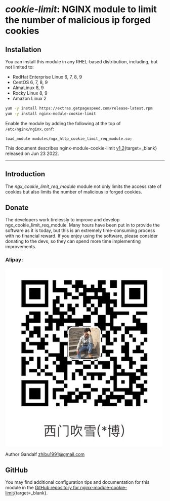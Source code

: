 # *cookie-limit*: NGINX module to limit the number of malicious ip forged cookies


## Installation

You can install this module in any RHEL-based distribution, including, but not limited to:

* RedHat Enterprise Linux 6, 7, 8, 9
* CentOS 6, 7, 8, 9
* AlmaLinux 8, 9
* Rocky Linux 8, 9
* Amazon Linux 2

```bash
yum -y install https://extras.getpagespeed.com/release-latest.rpm
yum -y install nginx-module-cookie-limit
```

Enable the module by adding the following at the top of `/etc/nginx/nginx.conf`:

```nginx
load_module modules/ngx_http_cookie_limit_req_module.so;
```


This document describes nginx-module-cookie-limit [v1.2](https://github.com/limithit/ngx_cookie_limit_req_module/releases/tag/1.2){target=_blank} 
released on Jun 23 2022.

<hr />
 
## Introduction

The *ngx_cookie_limit_req_module* module not only limits the access rate of cookies but also limits the number of malicious ip forged cookies.

## Donate
The developers work tirelessly to improve and develop ngx_cookie_limit_req_module. Many hours have been put in to provide the software as it is today, but this is an extremely time-consuming process with no financial reward. If you enjoy using the software, please consider donating to the devs, so they can spend more time implementing improvements.

 ### Alipay:
![Alipay](https://github.com/limithit/shellcode/blob/master/alipay.png)

Author
Gandalf zhibu1991@gmail.com

## GitHub

You may find additional configuration tips and documentation for this module in the [GitHub 
repository for 
nginx-module-cookie-limit](https://github.com/limithit/ngx_cookie_limit_req_module){target=_blank}.